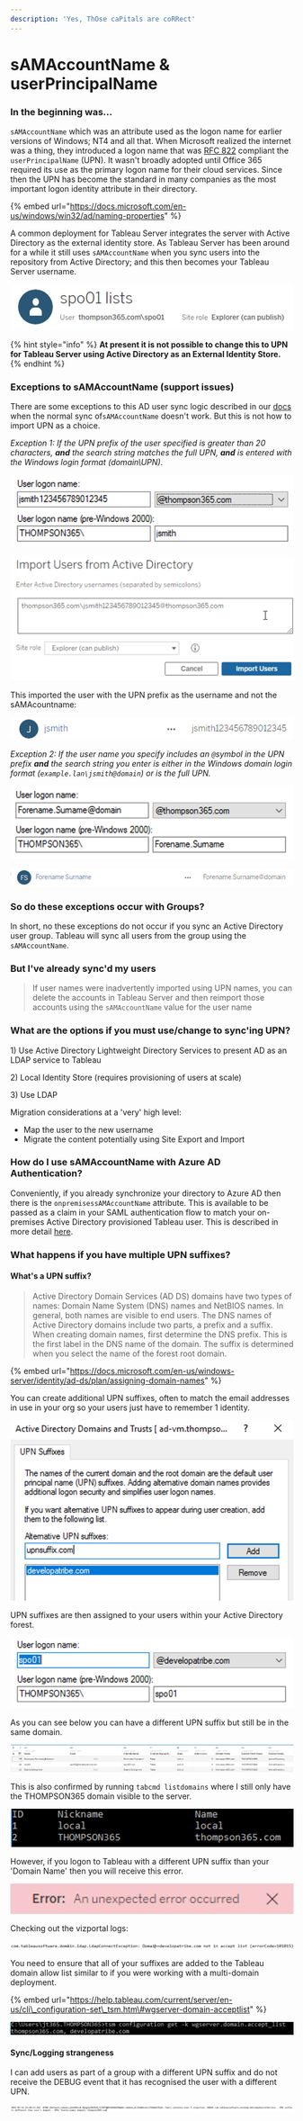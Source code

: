 ```yaml
---
description: 'Yes, ThOse caPitals are coRRect'
---
```


# sAMAccountName & userPrincipalName

### In the beginning was...

`sAMAccountName` which was an attribute used as the logon name for earlier versions of Windows; NT4 and all that. When Microsoft realized the internet was a thing, they introduced a logon name that was [RFC 822](https://www.ietf.org/rfc/rfc0822.txt) compliant the `userPrincipalName` \(UPN\). It wasn't broadly adopted until Office 365 required its use as the primary logon name for their cloud services. Since then the UPN has become the standard in many companies as the most important logon identity attribute in their directory.

{% embed url="https://docs.microsoft.com/en-us/windows/win32/ad/naming-properties" %}

A common deployment for Tableau Server integrates the server with Active Directory as the external identity store. As Tableau Server has been around for a while it still uses `sAMAccountName` when you sync users into the repository from Active Directory; and this then becomes your Tableau Server username.

![](.gitbook/assets/image%20%2881%29.png)

{% hint style="info" %}
**At present it is not possible to change this to UPN for Tableau Server using Active Directory as an External Identity Store.**
{% endhint %}

### Exceptions to sAMAccountName \(support issues\)

There are some exceptions to this AD user sync logic described in our [docs](https://help.tableau.com/current/server/en-us/users_manage_ad.htm) when the normal sync of`sAMAccountName` doesn't work. But this is not how to import UPN as a choice.

_Exception 1: If the UPN prefix of the user specified is greater than 20 characters, **and** the search string matches the full UPN, **and** is entered with the Windows login format \(domain\UPN\)._

![UPN prefix over 20 characters](.gitbook/assets/image%20%28101%29.png)

![Import like this](.gitbook/assets/image%20%28104%29.png)

This imported the user with the UPN prefix as the username and not the sAMAcountname:

![](.gitbook/assets/image%20%2897%29.png)

_Exception 2: If the user name you specify includes an `@`symbol in the UPN prefix **and** the search string you enter is either in the Windows domain login format \(`example.lan\jsmith@domain`\) or is the full UPN._

![Another @!](.gitbook/assets/image%20%2898%29.png)

![](.gitbook/assets/image%20%2896%29.png)

### So do these exceptions occur with Groups?

In short, no these exceptions do not occur if you sync an Active Directory user group. Tableau will sync all users from the group using the `sAMAccountName`.

### But I've already sync'd my users

> If user names were inadvertently imported using UPN names, you can delete the accounts in Tableau Server and then reimport those accounts using the `sAMAccountName` value for the user name

### What are the options if you must use/change to sync'ing UPN?

1\) Use Active Directory Lightweight Directory Services to present AD as an LDAP service to Tableau

2\) Local Identity Store \(requires provisioning of users at scale\)

3\) Use LDAP

Migration considerations at a 'very' high level:

* Map the user to the new username
* Migrate the content potentially using Site Export and Import

### How do I use sAMAccountName with Azure AD Authentication?

Conveniently, if you already synchronize your directory to Azure AD then there is the `onpremisessAMAccountName` attribute. This is available to be passed as a claim in your SAML authentication flow to match your on-premises Active Directory provisioned Tableau user. This is described in more detail [here](https://johnthompson365.gitbook.io/iamtableau/user-authentication/recipe-azure-ad-saml-and-tableau-online#tableau-server).

### What happens if you have multiple UPN suffixes?

#### What's a UPN suffix?

> Active Directory Domain Services \(AD DS\) domains have two types of names: Domain Name System \(DNS\) names and NetBIOS names. In general, both names are visible to end users. The DNS names of Active Directory domains include two parts, a prefix and a suffix. When creating domain names, first determine the DNS prefix. This is the first label in the DNS name of the domain. The suffix is determined when you select the name of the forest root domain.

{% embed url="https://docs.microsoft.com/en-us/windows-server/identity/ad-ds/plan/assigning-domain-names" %}

You can create additional UPN suffixes, often to match the email addresses in use in your org so your users just have to remember 1 identity.

![More suffixes please](.gitbook/assets/image%20%28111%29.png)

UPN suffixes are then assigned to your users within your Active Directory forest. 

![A user with a different UPN suffix to the ](.gitbook/assets/image%20%28102%29.png)

As you can see below you can have a different UPN suffix but still be in the same domain.

![Repository](.gitbook/assets/image%20%28103%29.png)

This is also confirmed by running `tabcmd listdomains` where I still only have the THOMPSON365 domain visible to the server.

![tabcmd listdomains](.gitbook/assets/image%20%28118%29.png)

However, if you logon to Tableau with a different UPN suffix than your 'Domain Name' then you will receive this error.

![](.gitbook/assets/image%20%2882%29.png)

Checking out the vizportal logs:

![](.gitbook/assets/image%20%2880%29.png)

You need to ensure that all of your suffixes are added to the Tableau domain allow list similar to if you were working with a multi-domain deployment. 

{% embed url="https://help.tableau.com/current/server/en-us/cli\_configuration-set\_tsm.htm\#wgserver-domain-acceptlist" %}

![](.gitbook/assets/image%20%28105%29.png)

#### Sync/Logging strangeness

I can add users as part of a group with a different UPN suffix and do not receive the DEBUG event that it has recognised the user with a different UPN.

![](.gitbook/assets/image%20%28119%29.png)

